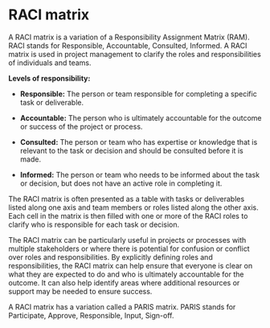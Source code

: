 # RACI matrix

A RACI matrix is a variation of a Responsibility Assignment Matrix (RAM). RACI stands for Responsible, Accountable, Consulted, Informed. A RACI matrix is used in project management to clarify the roles and responsibilities of individuals and teams.

**Levels of responsibility:**

* **Responsible:** The person or team responsible for completing a specific task or deliverable.

* **Accountable:** The person who is ultimately accountable for the outcome or success of the project or process.

* **Consulted:** The person or team who has expertise or knowledge that is relevant to the task or decision and should be consulted before it is made.

* **Informed:** The person or team who needs to be informed about the task or decision, but does not have an active role in completing it.

The RACI matrix is often presented as a table with tasks or deliverables listed along one axis and team members or roles listed along the other axis. Each cell in the matrix is then filled with one or more of the RACI roles to clarify who is responsible for each task or decision.

The RACI matrix can be particularly useful in projects or processes with multiple stakeholders or where there is potential for confusion or conflict over roles and responsibilities. By explicitly defining roles and responsibilities, the RACI matrix can help ensure that everyone is clear on what they are expected to do and who is ultimately accountable for the outcome. It can also help identify areas where additional resources or support may be needed to ensure success.

A RACI matrix has a variation called a PARIS matrix. PARIS stands for Participate, Approve, Responsible, Input, Sign-off.
